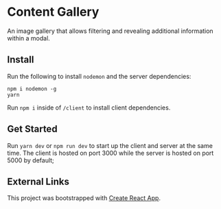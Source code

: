# Content Gallery

An image gallery that allows filtering and revealing additional information within a modal.

## Install

Run the following to install `nodemon` and the server dependencies:
```
npm i nodemon -g
yarn
```

Run `npm i` inside of `/client` to install client dependencies.

## Get Started

Run `yarn dev` or `npm run dev` to start up the client and server at the same time. The client is hosted on port 3000 while the server is hosted on port 5000 by default;

## External Links

This project was bootstrapped with [Create React App](https://github.com/facebook/create-react-app).
